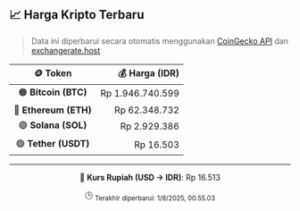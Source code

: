 

<!-- HARGA_KRIPTO -->
## 📈 Harga Kripto Terbaru

> Data ini diperbarui secara otomatis menggunakan [CoinGecko API](https://www.coingecko.com/) dan [exchangerate.host](https://exchangerate.host/)

<div align="center">

| 🪙 Token | 💰 Harga (IDR) |
|:------:|---------------:|
| 🟠 **Bitcoin (BTC)**   | Rp 1.946.740.599 |
| 🔵 **Ethereum (ETH)**  | Rp 62.348.732 |
| 🟣 **Solana (SOL)**    | Rp 2.929.386 |
| 🟢 **Tether (USDT)**   | Rp 16.503 |

---

💱 **Kurs Rupiah (USD → IDR)**: Rp 16.513

🕒 <sub>Terakhir diperbarui: 1/8/2025, 00.55.03</sub>

</div>
<!-- /HARGA_KRIPTO -->